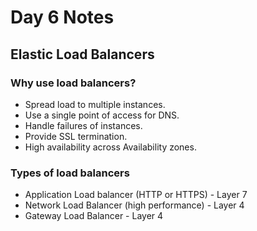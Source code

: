 <!--- Copyright (C) 2024 teslazonda --->

<!--- This program is free software: you can redistribute it and/or modify it under the terms of the GNU General Public License as published by the Free Software Foundation, either version 3 of the License, or (at your option) any later version. --->

<!--- This program is distributed in the hope that it will be useful, but WITHOUT ANY WARRANTY; without even the implied warranty of MERCHANTABILITY or FITNESS FOR A PARTICULAR PURPOSE.  See the
GNU General Public License for more details. --->

<!--- You should have received a copy of the GNU General Public License along with this program.  If not, see https://www.gnu.org/licenses/ --->

# Day 6 Notes

## Elastic Load Balancers

### Why use load balancers?

* Spread load to multiple instances.
* Use a single point of access for DNS.
* Handle failures of instances.
* Provide SSL termination.
* High availability across Availability zones.


### Types of load balancers

* Application Load balancer (HTTP or HTTPS) - Layer 7
* Network Load Balancer (high performance) - Layer 4
* Gateway Load Balancer - Layer 4
